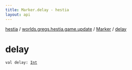 ```yaml
---
title: Marker.delay - hestia
layout: api
---
```


<div class='api-docs-breadcrumbs'><a href="../../index.html">hestia</a> / <a href="../index.html">worlds.gregs.hestia.game.update</a> / <a href="index.html">Marker</a> / <a href="./delay.html">delay</a></div>

# delay

<div class="signature"><code><span class="keyword">val </span><span class="identifier">delay</span><span class="symbol">: </span><a href="https://kotlinlang.org/api/latest/jvm/stdlib/kotlin/-int/index.html"><span class="identifier">Int</span></a></code></div>
